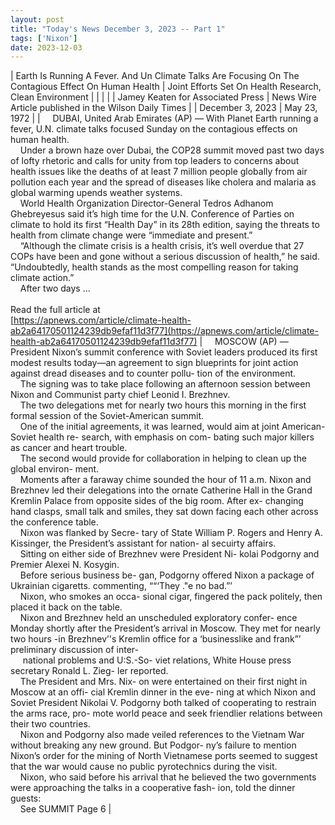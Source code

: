 ```yaml
---
layout: post
title: "Today's News December 3, 2023 -- Part 1"
tags: ['Nixon']
date: 2023-12-03
---
```


| Earth Is Running A Fever. And Un Climate Talks Are Focusing On The Contagious Effect On Human Health | Joint Efforts Set On Health Research,  Clean Environment  |
|  |  |
| Jamey Keaten for Associated Press | News Wire Article published in the Wilson Daily Times |
| December 3, 2023 | May 23, 1972 |
| &nbsp;&nbsp;&nbsp;&nbsp;DUBAI, United Arab Emirates (AP) — With Planet Earth running a fever, U.N. climate talks focused Sunday on the contagious effects on human health.<br>&nbsp;&nbsp;&nbsp;&nbsp;Under a brown haze over Dubai, the COP28 summit moved past two days of lofty rhetoric and calls for unity from top leaders to concerns about health issues like the deaths of at least 7 million people globally from air pollution each year and the spread of diseases like cholera and malaria as global warming upends weather systems.<br>&nbsp;&nbsp;&nbsp;&nbsp;World Health Organization Director-General Tedros Adhanom Ghebreyesus said it’s high time for the U.N. Conference of Parties on climate to hold its first “Health Day” in its 28th edition, saying the threats to health from climate change were “immediate and present.”<br>&nbsp;&nbsp;&nbsp;&nbsp;“Although the climate crisis is a health crisis, it’s well overdue that 27 COPs have been and gone without a serious discussion of health,” he said. “Undoubtedly, health stands as the most compelling reason for taking climate action.”<br>&nbsp;&nbsp;&nbsp;&nbsp;After two days  ...<br><br>Read the full article at<br>[https://apnews.com/article/climate-health-ab2a64170501124239db9efaf11d3f77](https://apnews.com/article/climate-health-ab2a64170501124239db9efaf11d3f77) | &nbsp;&nbsp;&nbsp;&nbsp;MOSCOW (AP) — President Nixon’s summit conference with Soviet leaders produced its first modest results today—an agreement to sign blueprints for joint action against dread diseases and to counter pollu- tion of the environment.<br>&nbsp;&nbsp;&nbsp;&nbsp;The signing was to take place following an afternoon session between Nixon and Communist party chief Leonid I. Brezhnev.<br>&nbsp;&nbsp;&nbsp;&nbsp;The two delegations met for nearly two hours this morning in the first formal session of the Soviet-American summit.<br>&nbsp;&nbsp;&nbsp;&nbsp;One of the initial agreements, it was learned, would aim at joint American-Soviet health re- search, with emphasis on com- bating such major killers as cancer and heart trouble.<br>&nbsp;&nbsp;&nbsp;&nbsp;The second would provide for collaboration in helping to clean up the global environ- ment.<br>&nbsp;&nbsp;&nbsp;&nbsp;Moments after a faraway chime sounded the hour of 11 a.m. Nixon and Brezhnev led their delegations into the ornate Catherine Hall in the Grand Kremlin Palace from opposite sides of the big room. After ex- changing hand clasps, small talk and smiles, they sat down facing each other across the conference table.<br>&nbsp;&nbsp;&nbsp;&nbsp;Nixon was flanked by Secre- tary of State William P. Rogers and Henry A. Kissinger, the President’s assistant for nation- al secuirty affairs.<br>&nbsp;&nbsp;&nbsp;&nbsp;Sitting on either side of Brezhnev were President Ni- kolai Podgorny and Premier Alexei N. Kosygin.<br>&nbsp;&nbsp;&nbsp;&nbsp;Before serious business be- gan, Podgorny offered Nixon a package of Ukrainian cigaretts. commenting, ““‘They ."e no bad.”’<br>&nbsp;&nbsp;&nbsp;&nbsp;Nixon, who smokes an occa- sional cigar, fingered the pack politely, then placed it back on the table.<br>&nbsp;&nbsp;&nbsp;&nbsp;Nixon and Brezhnev held an unscheduled exploratory confer- ence Monday shortly after the President’s arrival in Moscow. They met for nearly two hours -in Brezhnev’'s Kremlin office for a ‘businesslike and frank”’ preliminary discussion of inter-<br>&nbsp;&nbsp;&nbsp;&nbsp; national problems and U:S.-So- viet relations, White House press secretary Ronald L. Zieg- ler reported.<br>&nbsp;&nbsp;&nbsp;&nbsp;The President and Mrs. Nix- on were entertained on their first night in Moscow at an offi- cial Kremlin dinner in the eve- ning at which Nixon and Soviet President Nikolai V. Podgorny both talked of cooperating to restrain the arms race, pro- mote world peace and seek friendlier relations between their two countries.<br>&nbsp;&nbsp;&nbsp;&nbsp;Nixon and Podgorny also made veiled references to the Vietnam War without breaking any new ground. But Podgor- ny’s failure to mention Nixon’s order for the mining of North Vietnamese ports seemed to suggest that the war would cause no public pyrotechnics during the visit.<br>&nbsp;&nbsp;&nbsp;&nbsp;Nixon, who said before his arrival that he believed the two governments were approaching the talks in a cooperative fash- ion, told the dinner guests:<br>&nbsp;&nbsp;&nbsp;&nbsp;See SUMMIT Page 6  |